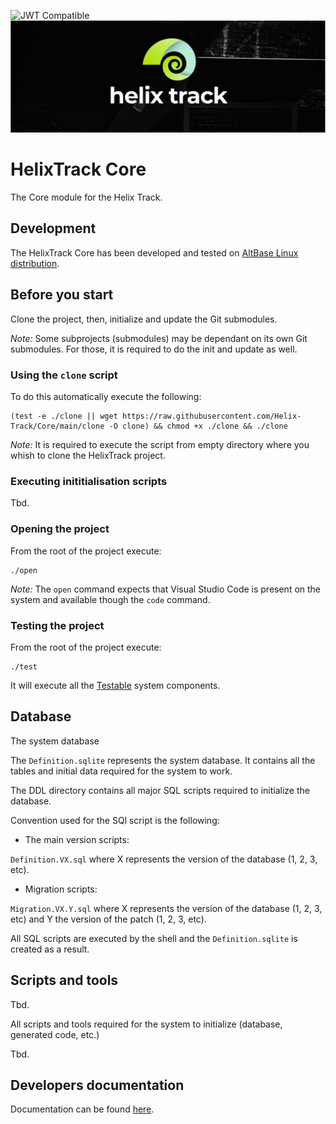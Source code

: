 ![JWT Compatible](https://jwt.io/img/badge-compatible.svg)
![JIRA alternative for the free world!](Assets/Wide_Black.png)

# HelixTrack Core

The Core module for the Helix Track.

## Development

The HelixTrack Core has been developed and tested on [AltBase Linux distribution](https://www.basealt.ru/).

## Before you start

Clone the project, then, initialize and update the Git submodules.

*Note:* Some subprojects (submodules) may be dependant on its own Git submodules. For those, it is required to do the init and update as well.

### Using the `clone` script

To do this automatically execute the following:

```shell
(test -e ./clone || wget https://raw.githubusercontent.com/Helix-Track/Core/main/clone -O clone) && chmod +x ./clone && ./clone
```

*Note:* It is required to execute the script from empty directory where you whish to clone the HelixTrack project.

### Executing inititialisation scripts

Tbd.

### Opening the project

From the root of the project execute:

```shell
./open
```

*Note:* The `open` command expects that Visual Studio Code is present on the system and available though the `code` command.

### Testing the project

From the root of the project execute:

```shell
./test
```

It will execute all the [Testable](https://github.com/red-elf/Testable) system components.

## Database

The system database

The `Definition.sqlite` represents the system database. 
It contains all the tables and initial data required for the system to work.

The DDL directory contains all major SQL scripts required to initialize the database.

Convention used for the SQl script is the following:

- The main version scripts:

`Definition.VX.sql` where X represents the version of the database (1, 2, 3, etc).

- Migration scripts:

`Migration.VX.Y.sql` where X represents the version of the database (1, 2, 3, etc) and Y the version of the patch (1, 2, 3, etc).

All SQL scripts are executed by the shell and the `Definition.sqlite` is created as a result.

## Scripts and tools

Tbd.

All scripts and tools required for the system to initialize (database, generated code, etc.)

Tbd.

## Developers documentation

Documentation can be found [here](Documentation).
